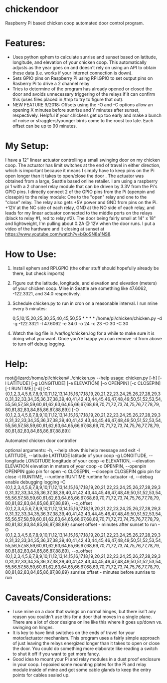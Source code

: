 # chickendoor
Raspberry Pi based chicken coop automated door control program. 

# Features:
- Uses python ephem to calculate sunrise and sunset based on latitude, longitude, and elevation of your chicken coop. This automatically adjusts as the year goes on and doesn't rely on using an API to obtain these data (i.e. works if your internet connection is down).  
- Sets GPIO pins on Raspberry Pi using RPi.GPIO to set output pins on Rasberry Pi to drive a 2 channel relay
- Tries to determine of the program has already opened or closed the door and avoids unnecessary triggering of the relays if it can confirm this (uses files placed in /tmp to try to figure that out).
- NEW FEATURE 9/2018:  Offsets using the -O and -C options allow an opening X minutes before sunrise and Y minutes after sunset, respectively.  Helpful if your chickens get up too early and make a bunch of noise or stragglers/younger birds come to the roost too late.  Each offset can be up to 90 minutes.  

# My Setup:
I have a 12" linear actuator controlling a small swinging door on my chicken coop.  The actuator has limit switches at the end of travel in either direction, which is important because it means I simply have to keep pins on the Pi open longer than it takes to open/close the door .  The actuator was obtained from a large, Seattle based online retailer. I am using a raspberry pi 1 with a 2 channel relay module that can be driven by 3.3V from the Pi's GPIO pins.  I directly connect 2 of the GPIO pins from the Pi (openpin and closepin) to the relay module:  One to the "open" relay and one to the "close" relay.   The relay also gets +5V power and GND from pins on the Pi.  +12V at the NC side of each relay, GND at the NO side of each relay, and leads for my linear actuator connected to the middle ports on the relays (black to relay #1, red to relay #2).    The door being fairly small at 14" x 18" and lightweight, I'm pulling about 0.2A @ 12V when the door runs.   I put a video of the hardware and it closing at sunset at https://www.youtube.com/watch?v=bQoSN8a1NS8.

# How to Use:
1) Install ephem and RPi.GPIO (the other stuff should hopefully already be there, but check imports)
2) Figure out the latitude, longitude, and elevation and elevation (meters) of your chicken coop.  Mine in Seattle are something like
      47.6062, -122.3321, and 34.0 respectively.
3) Schedule chicken.py to run in cron on a reasonable interval. I run mine every 5 minutes:
    
    0,5,10,15,20,25,30,35,40,45,50,55 * * * * /home/pi/chicken/chicken.py -d -g -122.3321 -l 47.6062 -e 34.0 -o 24 -c 23 -O 30 -C 30
4) Watch the log file in /var/log/chicken.log for a while to make sure it is doing what you want. Once you're happy you can remove -d from           above to turn off debug logging.

# Help:

root@lizard:/home/pi/chicken# ./chicken.py --help
usage: chicken.py [-h] [-l LATITUDE] [-g LONGITUDE] [-e ELEVATION]
                  [-o OPENPIN] [-c CLOSEPIN] [-t RUNTIME] [-d]
                  [-C {0,1,2,3,4,5,6,7,8,9,10,11,12,13,14,15,16,17,18,19,20,21,22,23,24,25,26,27,28,29,30,31,32,33,34,35,36,37,38,39,40,41,42,43,44,45,46,47,48,49,50,51,52,53,54,55,56,57,58,59,60,61,62,63,64,65,66,67,68,69,70,71,72,73,74,75,76,77,78,79,80,81,82,83,84,85,86,87,88,89}]
                  [-O {0,1,2,3,4,5,6,7,8,9,10,11,12,13,14,15,16,17,18,19,20,21,22,23,24,25,26,27,28,29,30,31,32,33,34,35,36,37,38,39,40,41,42,43,44,45,46,47,48,49,50,51,52,53,54,55,56,57,58,59,60,61,62,63,64,65,66,67,68,69,70,71,72,73,74,75,76,77,78,79,80,81,82,83,84,85,86,87,88,89}]

Automated chicken door controller

optional arguments:
  -h, --help            show this help message and exit
  -l LATITUDE, --latitude LATITUDE
                        latitude of your coop
  -g LONGITUDE, --longitude LONGITUDE
                        longitude of your coop
  -e ELEVATION, --elevation ELEVATION
                        elevation in meters of your coop
  -o OPENPIN, --openpin OPENPIN
                        gpio pin for open
  -c CLOSEPIN, --closepin CLOSEPIN
                        gpio pin for close
  -t RUNTIME, --runtime RUNTIME
                        runtime for actuator
  -d, --debug           enable debugging logging
  -C {0,1,2,3,4,5,6,7,8,9,10,11,12,13,14,15,16,17,18,19,20,21,22,23,24,25,26,27,28,29,30,31,32,33,34,35,36,37,38,39,40,41,42,43,44,45,46,47,48,49,50,51,52,53,54,55,56,57,58,59,60,61,62,63,64,65,66,67,68,69,70,71,72,73,74,75,76,77,78,79,80,81,82,83,84,85,86,87,88,89}, --c_offset {0,1,2,3,4,5,6,7,8,9,10,11,12,13,14,15,16,17,18,19,20,21,22,23,24,25,26,27,28,29,30,31,32,33,34,35,36,37,38,39,40,41,42,43,44,45,46,47,48,49,50,51,52,53,54,55,56,57,58,59,60,61,62,63,64,65,66,67,68,69,70,71,72,73,74,75,76,77,78,79,80,81,82,83,84,85,86,87,88,89}
                        sunset offset - minutes after sunset to run
  -O {0,1,2,3,4,5,6,7,8,9,10,11,12,13,14,15,16,17,18,19,20,21,22,23,24,25,26,27,28,29,30,31,32,33,34,35,36,37,38,39,40,41,42,43,44,45,46,47,48,49,50,51,52,53,54,55,56,57,58,59,60,61,62,63,64,65,66,67,68,69,70,71,72,73,74,75,76,77,78,79,80,81,82,83,84,85,86,87,88,89}, --o_offset {0,1,2,3,4,5,6,7,8,9,10,11,12,13,14,15,16,17,18,19,20,21,22,23,24,25,26,27,28,29,30,31,32,33,34,35,36,37,38,39,40,41,42,43,44,45,46,47,48,49,50,51,52,53,54,55,56,57,58,59,60,61,62,63,64,65,66,67,68,69,70,71,72,73,74,75,76,77,78,79,80,81,82,83,84,85,86,87,88,89}
                        sunrise offset - minutes before sunrise to run


# Caveats/Considerations:
- I use mine on a door that swings on normal hinges, but there isn't any reason you couldn't use this for a door that moves in a single plane.  There are a lot of door designs online like this where it goes up/down vs. swinging on hinges.
- It is key to have limit switches on the ends of travel for your motor/actuator mechanism.  This program uses a fairly simple approach of just leaving the relays energized longer than it takes to open or close the door.  You could do something more elaborate like reading a switch to shut it off if you want to get more fancy.
- Good idea to mount your Pi and relay modules in a dust proof enclosure in your coop.  I epoxied some mounting plates for the Pi and relay module inside of mine and got some cable glands to keep the entry points for cables sealed up. 
